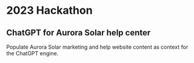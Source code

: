 # 2023 Hackathon

## ChatGPT for Aurora Solar help center

Populate Aurora Solar marketing and help website content as context for the ChatGPT engine.
